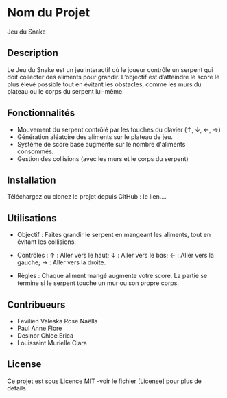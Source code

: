 # Nom du Projet
Jeu du Snake

## Description
Le Jeu du Snake est un jeu interactif où le joueur contrôle un serpent qui doit collecter des aliments pour grandir. L’objectif est d’atteindre le score le plus élevé possible tout en évitant les obstacles, comme les murs du plateau ou le corps du serpent lui-même. 

## Fonctionnalités

- Mouvement du serpent contrôlé par les touches du clavier (↑, ↓, ←, →)
- Génération aléatoire des aliments sur le plateau de jeu.
- Système de score basé augmente sur le nombre d'aliments consommés.
- Gestion des collisions (avec les murs et le corps du serpent)

## Installation
Téléchargez ou clonez le projet depuis GitHub : le lien....

## Utilisations

- Objectif : Faites grandir le serpent en mangeant les aliments, tout en évitant les collisions.
- Contrôles :
↑ : Aller vers le haut;
↓ : Aller vers le bas;
← : Aller vers la gauche;
→ : Aller vers la droite.

- Règles :
Chaque aliment mangé augmente votre score.
La partie se termine si le serpent touche un mur ou son propre corps.

## Contribueurs

- Fevilien Valeska Rose Naëlla
- Paul Anne Flore
- Desinor Chloe Erica
- Louissaint Murielle Clara

## License

Ce projet est sous Licence MIT -voir le fichier [License] pour plus de details.
